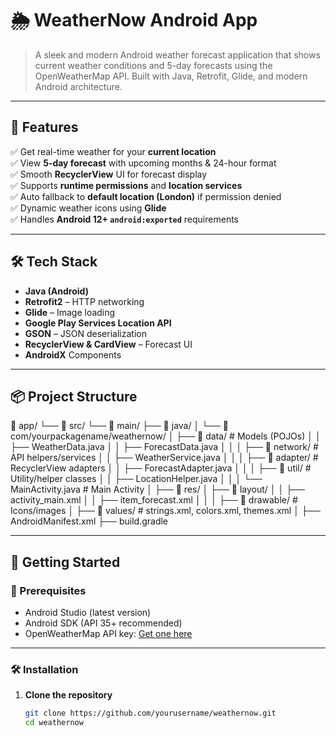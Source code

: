 # 🌦️ WeatherNow Android App

> A sleek and modern Android weather forecast application that shows current weather conditions and 5-day forecasts using the OpenWeatherMap API. Built with Java, Retrofit, Glide, and modern Android architecture.


---

## 🚀 Features

✅ Get real-time weather for your **current location**  
✅ View **5-day forecast** with upcoming months & 24-hour format  
✅ Smooth **RecyclerView** UI for forecast display  
✅ Supports **runtime permissions** and **location services**  
✅ Auto fallback to **default location (London)** if permission denied  
✅ Dynamic weather icons using **Glide**  
✅ Handles **Android 12+ `android:exported`** requirements

---

## 🛠 Tech Stack

- **Java (Android)**
- **Retrofit2** – HTTP networking
- **Glide** – Image loading
- **Google Play Services Location API**
- **GSON** – JSON deserialization
- **RecyclerView & CardView** – Forecast UI
- **AndroidX** Components

---

## 📦 Project Structure
📁 app/
 └── 📁 src/
      └── 📁 main/
           ├── 📁 java/
           │    └── 📁 com/yourpackagename/weathernow/
           │         ├── 📁 data/           # Models (POJOs)
           │         │     ├── WeatherData.java
           │         │     ├── ForecastData.java
           │         │
           │         ├── 📁 network/        # API helpers/services
           │         │     ├── WeatherService.java
           │         │
           │         ├── 📁 adapter/        # RecyclerView adapters
           │         │     ├── ForecastAdapter.java
           │         │
           │         ├── 📁 util/           # Utility/helper classes
           │         │     ├── LocationHelper.java
           │         │
           │         └── MainActivity.java  # Main Activity
           │
           ├── 📁 res/
           │    ├── 📁 layout/
           │    │     ├── activity_main.xml
           │    │     ├── item_forecast.xml
           │    │
           │    ├── 📁 drawable/           # Icons/images
           │    ├── 📁 values/             # strings.xml, colors.xml, themes.xml
           │
           ├── AndroidManifest.xml
           ├── build.gradle


---


## 🧪 Getting Started

### 📲 Prerequisites
- Android Studio (latest version)
- Android SDK (API 35+ recommended)
- OpenWeatherMap API key: [Get one here](https://openweathermap.org/api)

---

### 🛠 Installation


1. **Clone the repository**
   ```bash
   git clone https://github.com/yourusername/weathernow.git
   cd weathernow
